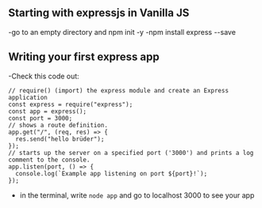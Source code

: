 ## Starting with expressjs in Vanilla JS

-go to an empty directory and npm init -y
-npm install express --save

## Writing your first express app

-Check this code out:

```
// require() (import) the express module and create an Express application
const express = require("express");
const app = express();
const port = 3000;
// shows a route definition.
app.get("/", (req, res) => {
  res.send("hello brüder");
});
// starts up the server on a specified port ('3000') and prints a log comment to the console.
app.listen(port, () => {
  console.log(`Example app listening on port ${port}!`);
});
```

- in the terminal, write `node app` and go to localhost 3000 to see your app

